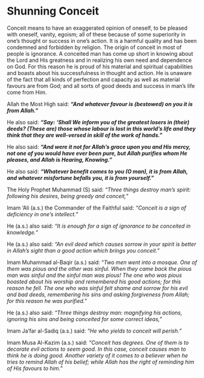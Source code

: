 Shunning Conceit
================

Conceit means to have an exaggerated opinion of oneself, to be pleased
with oneself, vanity, egoism; all of these because of some superiority
in one’s thought or success in one’s action. It is a harmful quality and
has been condemned and forbidden by religion. The origin of conceit in
most of people is ignorance. A conceited man has come up short in
knowing about the Lord and His greatness and in realizing his own need
and dependence on God. For this reason he is proud of his material and
spiritual capabilities and boasts about his successfulness in thought
and action. He is unaware of the fact that all kinds of perfection and
capacity as well as material favours are from God; and all sorts of good
deeds and success in man’s life come from Him.

Allah the Most High said: ***“And whatever favour is (bestowed) on you
it is from Allah.”***

He also said: ***“Say: ‘Shall We inform you of the greatest losers in
(their) deeds? (These are) those whose labour is lost in this world’s
life and they think that they are well-versed in skill of the work of
hands.”***

He also said: ***“And were it not for Allah’s grace upon you and His
mercy, not one of you would have ever been pure, but Allah purifies whom
He pleases, and Allah is Hearing, Knowing.”***

He also said: ***“Whatever benefit comes to you (O man), it is from
Allah, and whatever misfortune befalls you, it is from yourself.”***

The Holy Prophet Muhammad (S) said: *“Three things destroy man’s spirit:
following his desires, being greedy and conceit,”*

Imam ‘Ali (a.s.) the Commander of the Faithful said: *“Conceit is a sign
of deficiency in one’s intellect.”*

He (a.s.) also said: *“It is enough for a sign of ignorance to be
conceited in knowledge.”*

He (a.s.) also said: *“An evil deed which causes sorrow in your spirit
is better in Allah’s sight than a good action which brings you
conceit.”*

Imam Muhammad al-Baqir (a.s.) said: “*Two men went into a mosque. One of
them was pious and the other was sinful. When they came back the pious
man was sinful and the sinful man was pious! The one who was pious
boasted about his worship and remembered his good actions; for this
reason he fell. The one who was sinful felt shame and sorrow for his
evil and bad deeds, remembering his sins and asking forgiveness from
Allah; for this reason he was purified.”*

He (a.s.) also said: *“Three things destroy man: magnifying his actions,
ignoring his sins and being conceited for some correct ideas,”*

Imam Ja’far al-Sadiq (a.s.) said: *“He who yields to conceit will
perish.”*

Imam Musa Al-Kazim (a.s.) said: *“Conceit has degrees. One of them is to
decorate evil actions to seem good. In this case, conceit causes man to
think he is doing good. Another variety of it comes to a believer when
he tries to remind Allah of his belief; while Allah has the right of
reminding him of His favours to him.”*


